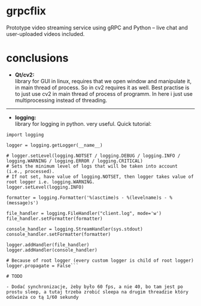 # grpcflix
Prototype video streaming service using gRPC and Python – live chat and user-uploaded videos included.

# conclusions
- **Qt/cv2:**<br>library for GUI in linux, requires that we open window and manipulate it, in main thread of process. So in cv2 requires it as well. Best practise is to just use cv2 in main thread of process of programm. In here i just use multiprocessing instead of threading.
---
- **logging:**<br>library for logging in python. very useful. Quick tutorial:
```
import logging

logger = logging.getLogger(__name__)

# logger.setLevel(logging.NOTSET / logging.DEBUG / logging.INFO / logging.WARNING / logging.ERROR / logging.CRITICAL)
# Sets the minimum level of logs that will be taken into account (i.e., processed).
# If not set, have value of logging.NOTSET, then logger takes value of root logger i.e. logging.WARNING.
logger.setLevel(logging.INFO)

formatter = logging.Formatter('%(asctime)s - %(levelname)s - %(message)s')

file_handler = logging.FileHandler("client.log", mode='w')
file_handler.setFormatter(formatter)

console_handler = logging.StreamHandler(sys.stdout)
console_handler.setFormatter(formatter)

logger.addHandler(file_handler)
logger.addHandler(console_handler)

# Because of root logger (every custom logger is child of root logger)
logger.propagate = False```

# TODO

- Dodać synchronizacje, żeby było 60 fps, a nie 40, bo tam jest po prostu sleep, a tutaj trzeba zrobić sleepa na drugim threadzie który odświeża co tą 1/60 sekundy